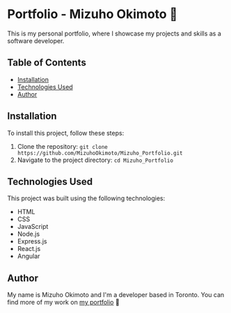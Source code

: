 # Portfolio - Mizuho Okimoto 🚀

This is my personal portfolio, where I showcase my projects and skills as a software developer.

## Table of Contents

- [Installation](#installation)
- [Technologies Used](#technologies-used)
- [Author](#author)

## Installation

To install this project, follow these steps:

1. Clone the repository: `git clone https://github.com/MizuhoOkimoto/Mizuho_Portfolio.git`
2. Navigate to the project directory: `cd Mizuho_Portfolio`


## Technologies Used

This project was built using the following technologies:

- HTML
- CSS
- JavaScript
- Node.js
- Express.js
- React.js
- Angular


## Author

My name is Mizuho Okimoto and I'm a developer based in Toronto. 
You can find more of my work on [my portfolio](https://www.okimotomizuho.com) &#x1f440;
